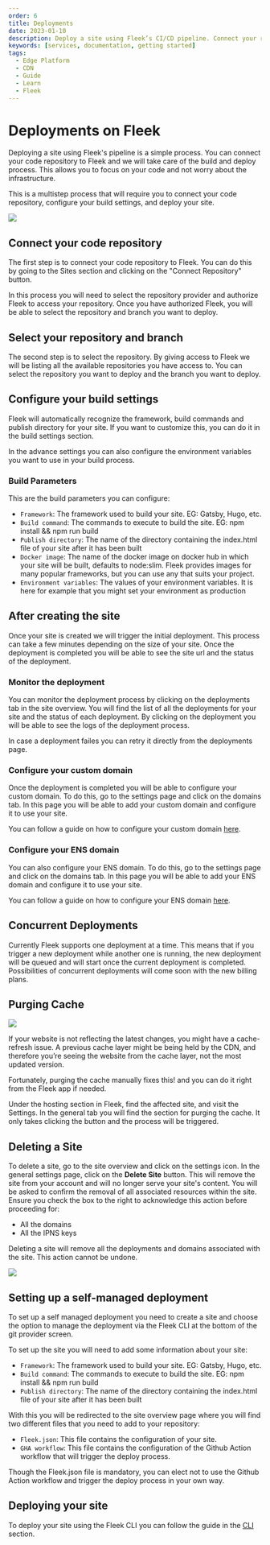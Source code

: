 ```yaml
---
order: 6
title: Deployments
date: 2023-01-10
description: Deploy a site using Fleek’s CI/CD pipeline. Connect your repository to Fleek and we will take care of the build and deploy process.
keywords: [services, documentation, getting started]
tags:
  - Edge Platform
  - CDN
  - Guide
  - Learn
  - Fleek
---
```


# Deployments on Fleek

Deploying a site using Fleek's pipeline is a simple process. You can connect your code repository to Fleek and we will take care of the build and deploy process. This allows you to focus on your code and not worry about the infrastructure.

This is a multistep process that will require you to connect your code repository, configure your build settings, and deploy your site.

![](./managed-ui.png)

## Connect your code repository

The first step is to connect your code repository to Fleek. You can do this by going to the Sites section and clicking on the "Connect Repository" button.

In this process you will need to select the repository provider and authorize Fleek to access your repository. Once you have authorized Fleek, you will be able to select the repository and branch you want to deploy.

## Select your repository and branch

The second step is to select the repository. By giving access to Fleek we will be listing all the available repositories you have access to. You can select the repository you want to deploy and the branch you want to deploy.

## Configure your build settings

Fleek will automatically recognize the framework, build commands and publish directory for your site. If you want to customize this, you can do it in the build settings section.

In the advance settings you can also configure the environment variables you want to use in your build process.

### Build Parameters

This are the build parameters you can configure:

- `Framework`: The framework used to build your site. EG: Gatsby, Hugo, etc.
- `Build command`: The commands to execute to build the site. EG: npm install && npm run build
- `Publish directory`: The name of the directory containing the index.html file of your site after it has been built
- `Docker image`: The name of the docker image on docker hub in which your site will be built, defaults to node:slim. Fleek provides images for many popular frameworks, but you can use any that suits your project.
- `Environment variables`: The values of your environment variables. It is here for example that you might set your environment as production

## After creating the site

Once your site is created we will trigger the initial deployment. This process can take a few minutes depending on the size of your site. Once the deployment is completed you will be able to see the site url and the status of the deployment.

### Monitor the deployment

You can monitor the deployment process by clicking on the deployments tab in the site overview. You will find the list of all the deployments for your site and the status of each deployment. By clicking on the deployment you will be able to see the logs of the deployment process.

In case a deployment failes you can retry it directly from the deployments page.

### Configure your custom domain

Once the deployment is completed you will be able to configure your custom domain. To do this, go to the settings page and click on the domains tab. In this page you will be able to add your custom domain and configure it to use your site.

You can follow a guide on how to configure your custom domain [here](/guides/troubleshooting-dns-domains-record-update-fleek).

### Configure your ENS domain

You can also configure your ENS domain. To do this, go to the settings page and click on the domains tab. In this page you will be able to add your ENS domain and configure it to use your site.

You can follow a guide on how to configure your ENS domain [here](/guides/guide-ens-domains-ipfs-ethereum-name-service).

## Concurrent Deployments

Currently Fleek supports one deployment at a time. This means that if you trigger a new deployment while another one is running, the new deployment will be queued and will start once the current deployment is completed. Possibilities of concurrent deployments will come soon with the new billing plans.

## Purging Cache

![](./purge-cache.png)

If your website is not reflecting the latest changes, you might have a cache-refresh issue. A previous cache layer might be being held by the CDN, and therefore you’re seeing the website from the cache layer, not the most updated version.

Fortunately, purging the cache manually fixes this! and you can do it right from the Fleek app if needed.

Under the hosting section in Fleek, find the affected site, and visit the Settings. In the general tab you will find the section for purging the cache. It only takes clicking the button and the process will be triggered.

## Deleting a Site

To delete a site, go to the site overview and click on the settings icon. In the general settings page, click on the **Delete Site** button. This will remove the site from your account and will no longer serve your site's content. You will be asked to confirm the removal of all associated resources within the site. Ensure you check the box to the right to acknowledge this action before proceeding for:

- All the domains
- All the IPNS keys

Deleting a site will remove all the deployments and domains associated with the site. This action cannot be undone.

![](./delete-site.png)

## Setting up a self-managed deployment

To set up a self managed deployment you need to create a site and choose the option to manage the deployment via the Fleek CLI at the bottom of the git provider screen.

To set up the site you will need to add some information about your site:

- `Framework`: The framework used to build your site. EG: Gatsby, Hugo, etc.
- `Build command`: The commands to execute to build the site. EG: npm install && npm run build
- `Publish directory`: The name of the directory containing the index.html file of your site after it has been built

With this you will be redirected to the site overview page where you will find two different files that you need to add to your repository:

- `Fleek.json`: This file contains the configuration of your site.
- `GHA workflow`: This file contains the configuration of the Github Action workflow that will trigger the deploy process.

Though the Fleek.json file is mandatory, you can elect not to use the Github Action workflow and trigger the deploy process in your own way.

## Deploying your site

To deploy your site using the Fleek CLI you can follow the guide in the [CLI](/docs/CLI) section.
